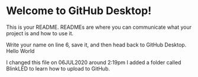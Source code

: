 # Welcome to GitHub Desktop!

This is your README. READMEs are where you can communicate what your project is and how to use it.

Write your name on line 6, save it, and then head back to GitHub Desktop.
Hello World

I changed this file on 06JUL2020 around 2:19pm
I added a folder called BlinkLED to learn how to upload to GitHub.
